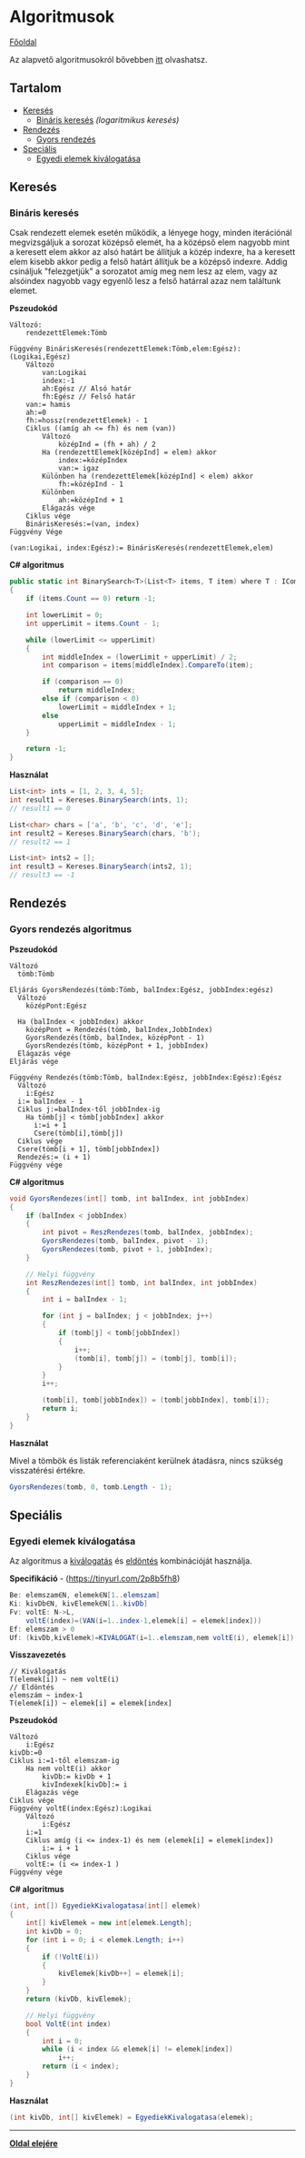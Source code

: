 # Algoritmusok

[Főoldal](../readme.md)

Az alapvető algoritmusokról bővebben [itt](prog_alap_ism.md#alapvető-programozási-tételek) olvashatsz.

## Tartalom

- [Keresés](#keresés)
  - [Bináris keresés](#bináris-keresés) _(logaritmikus keresés)_
- [Rendezés](#rendezés)
  - [Gyors rendezés](#gyors-rendezés-algoritmus)
- [Speciális](#speciális-algoritmusok)
  - [Egyedi elemek kiválogatása](#egyedi-elemek-kiválogatása)

## Keresés

### Bináris keresés

Csak rendezett elemek esetén működik, a lényege hogy, minden iterációnál megvizsgáljuk a sorozat középső elemét, ha a középső elem nagyobb mint a keresett elem akkor az alsó határt be állítjuk a közép indexre, ha a keresett elem kisebb akkor pedig a felső határt állítjuk be a középső indexre. Addig csináljuk "felezgetjük" a sorozatot amíg meg nem lesz az elem, vagy az alsóindex nagyobb vagy egyenlő lesz a felső határral azaz nem találtunk elemet.

**Pszeudokód**

```
Változó:
    rendezettElemek:Tömb

Függvény BinárisKeresés(rendezettElemek:Tömb,elem:Egész):(Logikai,Egész)
    Változó
        van:Logikai
        index:-1
        ah:Egész // Alsó határ
        fh:Egész // Felső határ
    van:= hamis
    ah:=0
    fh:=hossz(rendezettElemek) - 1
    Ciklus ((amíg ah <= fh) és nem (van))
        Változó
            középInd = (fh + ah) / 2
        Ha (rendezettElemek[középInd] = elem) akkor
            index:=középIndex
            van:= igaz
        Különben ha (rendezettElemek[középInd] < elem) akkor
            fh:=középInd - 1
        Különben
            ah:=középInd + 1
        Elágazás vége
    Ciklus vége
    BinárisKeresés:=(van, index)
Függvény Vége

(van:Logikai, index:Egész):= BinárisKeresés(rendezettElemek,elem)
```

**C# algoritmus**

```csharp
public static int BinarySearch<T>(List<T> items, T item) where T : IComparable<T>
{
    if (items.Count == 0) return -1;

    int lowerLimit = 0;
    int upperLimit = items.Count - 1;

    while (lowerLimit <= upperLimit)
    {
        int middleIndex = (lowerLimit + upperLimit) / 2;
        int comparison = items[middleIndex].CompareTo(item);

        if (comparison == 0)
            return middleIndex;
        else if (comparison < 0)
            lowerLimit = middleIndex + 1;
        else
            upperLimit = middleIndex - 1;
    }

    return -1;
}
```

**Használat**

```csharp
List<int> ints = [1, 2, 3, 4, 5];
int result1 = Kereses.BinarySearch(ints, 1);
// result1 == 0

List<char> chars = ['a', 'b', 'c', 'd', 'e'];
int result2 = Kereses.BinarySearch(chars, 'b');
// result2 == 1

List<int> ints2 = [];
int result3 = Kereses.BinarySearch(ints2, 1);
// result3 == -1
```

## Rendezés

### Gyors rendezés algoritmus

**Pszeudokód**

```
Változó
  tömb:Tömb

Eljárás GyorsRendezés(tömb:Tömb, balIndex:Egész, jobbIndex:egész)
  Változó
    középPont:Egész

  Ha (balIndex < jobbIndex) akkor
    középPont = Rendezés(tömb, balIndex,JobbIndex)
    GyorsRendezés(tömb, balIndex, középPont - 1)
    GyorsRendezés(tömb, középPont + 1, jobbIndex)
  Elágazás vége
Eljárás vége

Függvény Rendezés(tömb:Tömb, balIndex:Egész, jobbIndex:Egész):Egész
  Változó
    i:Egész
  i:= balIndex - 1
  Ciklus j:=balIndex-től jobbIndex-ig
    Ha tömb[j] < tömb[jobbIndex] akkor
      i:=i + 1
      Csere(tömb[i],tömb[j])
  Ciklus vége
  Csere(tömb[i + 1], tömb[jobbIndex])
  Rendezés:= (i + 1)
Függvény vége
```

**C# algoritmus**

```csharp
void GyorsRendezes(int[] tomb, int balIndex, int jobbIndex)
{
    if (balIndex < jobbIndex)
    {
        int pivot = ReszRendezes(tomb, balIndex, jobbIndex);
        GyorsRendezes(tomb, balIndex, pivot - 1);
        GyorsRendezes(tomb, pivot + 1, jobbIndex);
    }

    // Helyi függvény
    int ReszRendezes(int[] tomb, int balIndex, int jobbIndex)
    {
        int i = balIndex - 1;

        for (int j = balIndex; j < jobbIndex; j++)
        {
            if (tomb[j] < tomb[jobbIndex])
            {
                i++;
                (tomb[i], tomb[j]) = (tomb[j], tomb[i]);
            }
        }
        i++;

        (tomb[i], tomb[jobbIndex]) = (tomb[jobbIndex], tomb[i]);
        return i;
    }
}
```

**Használat**

Mivel a tömbök és listák referenciaként kerülnek átadásra, nincs szükség visszatérési értékre.

```csharp
GyorsRendezes(tomb, 0, tomb.Length - 1);
```

## Speciális

### Egyedi elemek kiválogatása

Az algoritmus a [kiválogatás](prog_alap_ism.md#kiválogatás) és [eldöntés](prog_alap_ism.md#eldöntés) kombinációját használja.

**Specifikáció** - (https://tinyurl.com/2p8b5fh8)

```csharp
Be: elemszam∈N, elemek∈N[1..elemszam]
Ki: kivDb∈N, kivElemek∈N[1..kivDb]
Fv: voltE: N->L,
    voltE(index)=(VAN(i=1..index-1,elemek[i] = elemek[index]))
Ef: elemszam > 0
Uf: (kivDb,kivElemek)=KIVÁLOGAT(i=1..elemszam,nem voltE(i), elemek[i])
```

**Visszavezetés**

```
// Kiválogatás
T(elemek[i]) ~ nem voltE(i)
// Eldöntés
elemszám ~ index-1
T(elemek[i]) ~ elemek[i] = elemek[index]
```

**Pszeudokód**

```
Változó
    i:Egész
kivDb:=0
Ciklus i:=1-től elemszam-ig
    Ha nem voltE(i) akkor
        kivDb:= kivDb + 1
        kivIndexek[kivDb]:= i
    Elágazás vége
Ciklus vége
Függvény voltE(index:Egész):Logikai
    Változó
        i:Egész
    i:=1
    Ciklus amíg (i <= index-1) és nem (elemek[i] = elemek[index])
        i:= i + 1
    Ciklus vége
    voltE:= (i <= index-1 )
Függvény vége
```

**C# algoritmus**

```csharp
(int, int[]) EgyediekKivalogatasa(int[] elemek)
{
    int[] kivElemek = new int[elemek.Length];
    int kivDb = 0;
    for (int i = 0; i < elemek.Length; i++)
    {
        if (!VoltE(i))
        {
            kivElemek[kivDb++] = elemek[i];
        }
    }
    return (kivDb, kivElemek);

    // Helyi függvény
    bool VoltE(int index)
    {
        int i = 0;
        while (i < index && elemek[i] != elemek[index])
            i++;
        return (i < index);
    }
}
```

**Használat**

```csharp
(int kivDb, int[] kivElemek) = EgyediekKivalogatasa(elemek);
```

---

**[Oldal elejére](#algoritmusok)**
